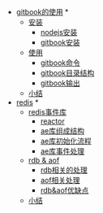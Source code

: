 * [gitbook的使用](gitbook/README.md) *
    - [安装](gitbook/install/README.md)
        - [nodejs安装](gitbook/install/nodejs.md)
        - [gitbook安装](gitbook/install/gitbook.md)
    - [使用](gitbook/usage/README.md)
        - [gitbook命令](gitbook/usage/command.md)
        - [gitbook目录结构](gitbook/usage/architecture.md)
        - [gitbook输出](gitbook/usage/output.md)
    - [小结](gitbook/end/README.md)
* [redis](gitbook/README.md) *
    - [redis事件库](redis/aelibrary/README.md)
        - [reactor](redis/aelibrary/reactor.md)
        - [ae库组成结构](redis/aelibrary/aelibrary.md)
        - [ae库初始化流程](redis/aelibrary/flow.md)
        - [ae库事件处理](redis/aelibrary/eventprocess.md)
    - [rdb & aof](redis/presistence/README.md)
        - [rdb相关的处理](redis/presistence/rdb.md)
        - [aof相关处理](redis/presistence/aof.md)
        - [rdb&aof优缺点](redis/presistence/advantagesAndDisadvantages.md)
    - [小结](redis/end/README.md)

